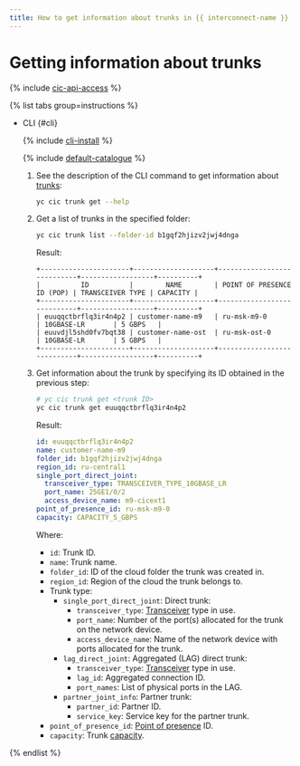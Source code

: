```yaml
---
title: How to get information about trunks in {{ interconnect-name }}
---
```


# Getting information about trunks

{% include [cic-api-access](../../_includes/interconnect/cic-api-access.md) %}

{% list tabs group=instructions %}

- CLI {#cli}

  {% include [cli-install](../../_includes/cli-install.md) %}

  {% include [default-catalogue](../../_includes/default-catalogue.md) %}

  1. See the description of the CLI command to get information about [trunks](../concepts/trunk.md):

      ```bash
      yc cic trunk get --help
      ```

  1. Get a list of trunks in the specified folder:

      ```bash
      yc cic trunk list --folder-id b1gqf2hjizv2jwj4dnga 
      ```

      Result:

      ```text
      +----------------------+--------------------+----------------------------+------------------+----------+
      |          ID          |        NAME        | POINT OF PRESENCE ID (POP) | TRANSCEIVER TYPE | CAPACITY |
      +----------------------+--------------------+----------------------------+------------------+----------+
      | euuqqctbrflq3ir4n4p2 | customer-name-m9   | ru-msk-m9-0                | 10GBASE-LR       | 5 GBPS   |
      | euuvdjl5shd0fv7bqt38 | customer-name-ost  | ru-msk-ost-0               | 10GBASE-LR       | 5 GBPS   |
      +----------------------+--------------------+----------------------------+------------------+----------+
      ```

  1. Get information about the trunk by specifying its ID obtained in the previous step:

      ```bash
      # yc cic trunk get <trunk ID>
      yc cic trunk get euuqqctbrflq3ir4n4p2
      ```

      Result:

      ```yml
      id: euuqqctbrflq3ir4n4p2
      name: customer-name-m9
      folder_id: b1gqf2hjizv2jwj4dnga
      region_id: ru-central1
      single_port_direct_joint:
        transceiver_type: TRANSCEIVER_TYPE_10GBASE_LR
        port_name: 25GE1/0/2
        access_device_name: m9-cicext1
      point_of_presence_id: ru-msk-m9-0
      capacity: CAPACITY_5_GBPS
      ```

      Where:
      * `id`: Trunk ID.
      * `name`: Trunk name.
      * `folder_id`: ID of the cloud folder the trunk was created in.
      * `region_id`: Region of the cloud the trunk belongs to.
      * Trunk type:
        * `single_port_direct_joint`: Direct trunk:
           * `transceiver_type`: [Transceiver](../concepts/transceivers.md) type in use.
           * `port_name`: Number of the port(s) allocated for the trunk on the network device.
           * `access_device_name`: Name of the network device with ports allocated for the trunk.
        * `lag_direct_joint`: Aggregated (LAG) direct trunk:
           * `transceiver_type`: [Transceiver](../concepts/transceivers.md) type in use.
           * `lag_id`: Aggregated connection ID.
           * `port_names`: List of physical ports in the LAG.
        * `partner_joint_info`: Partner trunk:
           * `partner_id`: Partner ID.
           * `service_key`: Service key for the partner trunk.
      * `point_of_presence_id`: [Point of presence](../concepts/pops.md) ID.
      * `capacity`: Trunk [capacity](../concepts/capacity.md). 

{% endlist %}
